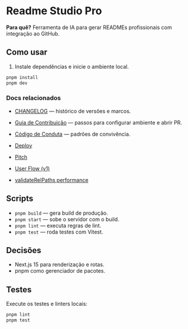 # Readme Studio Pro

**Para quê?**
Ferramenta de IA para gerar READMEs profissionais com integração ao GitHub.

## Como usar

1. Instale dependências e inicie o ambiente local.

```bash
pnpm install
pnpm dev
```

### Docs relacionados

- [CHANGELOG](CHANGELOG.md) — histórico de versões e marcos.
- [Guia de Contribuição](CONTRIBUTING.md) — passos para configurar ambiente e abrir PR.
- [Código de Conduta](CODE_OF_CONDUCT.md) — padrões de convivência.

- [Deploy](docs/deploy.md)
- [Pitch](docs/pitch.md)
- [User Flow (v1)](docs/user-flow.md)
- [validateRelPaths performance](docs/validateRelPaths-performance.md)

## Scripts

- `pnpm build` — gera build de produção.
- `pnpm start` — sobe o servidor com o build.
- `pnpm lint` — executa regras de lint.
- `pnpm test` — roda testes com Vitest.

## Decisões

- Next.js 15 para renderização e rotas.
- pnpm como gerenciador de pacotes.

## Testes

Execute os testes e linters locais:

```bash
pnpm lint
pnpm test
```
